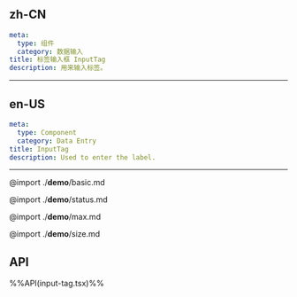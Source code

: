 ## zh-CN
```yaml
meta:
  type: 组件
  category: 数据输入
title: 标签输入框 InputTag
description: 用来输入标签。
```
---
## en-US
```yaml
meta:
  type: Component
  category: Data Entry
title: InputTag
description: Used to enter the label.
```
---

@import ./__demo__/basic.md

@import ./__demo__/status.md

@import ./__demo__/max.md

@import ./__demo__/size.md

## API

%%API(input-tag.tsx)%%
